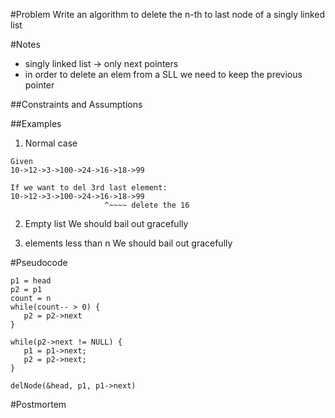 #Problem
Write an algorithm to delete the n-th to last node of a singly linked list

#Notes
* singly linked list -> only next pointers
* in order to delete an elem from a SLL we need to keep
the previous pointer


##Constraints and Assumptions


##Examples

1. Normal case 

```
Given
10->12->3->100->24->16->18->99

If we want to del 3rd last element:
10->12->3->100->24->16->18->99
                     ^~~~~ delete the 16
```

2. Empty list
We should bail out gracefully

3. elements less than n
We should bail out gracefully

#Pseudocode
```
p1 = head
p2 = p1
count = n
while(count-- > 0) {
   p2 = p2->next
}

while(p2->next != NULL) {
   p1 = p1->next;
   p2 = p2->next;
}

delNode(&head, p1, p1->next)

```
#Postmortem

